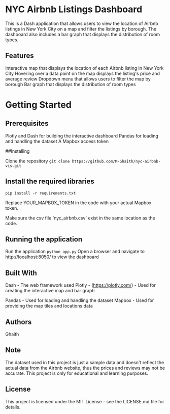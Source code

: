 # NYC Airbnb Listings Dashboard
This is a Dash application that allows users to view the location of Airbnb listings in New York City on a map and filter the listings by borough. The dashboard also includes a bar graph that displays the distribution of room types.

## Features
Interactive map that displays the location of each Airbnb listing in New York City
Hovering over a data point on the map displays the listing's price and average review
Dropdown menu that allows users to filter the map by borough
Bar graph that displays the distribution of room types

# Getting Started

## Prerequisites

Plotly and Dash for building the interactive dashboard
Pandas for loading and handling the dataset
A Mapbox access token

##Installing

Clone the repository
`git clone https://github.com/M-Ghaith/nyc-airbnb-vis.git`

## Install the required libraries

`pip install -r requirements.txt`

Replace YOUR_MAPBOX_TOKEN in the code with your actual Mapbox token.

Make sure the csv file 'nyc_airbnb.csv' exist in the same location as the code.

## Running the application

Run the application
`python app.py`
Open a browser and navigate to http://localhost:8050/ to view the dashboard

## Built With
Dash - The web framework used
Plotly - (https://plotly.com/) - Used for creating the interactive map and bar graph

Pandas - Used for loading and handling the dataset
Mapbox - Used for providing the map tiles and locations data

## Authors
Ghaith 

## Note
The dataset used in this project is just a sample data and doesn't reflect the actual data from the Airbnb website, thus the prices and reviews may not be accurate.
This project is only for educational and learning purposes.

## License
This project is licensed under the MIT License - see the LICENSE.md file for details.
